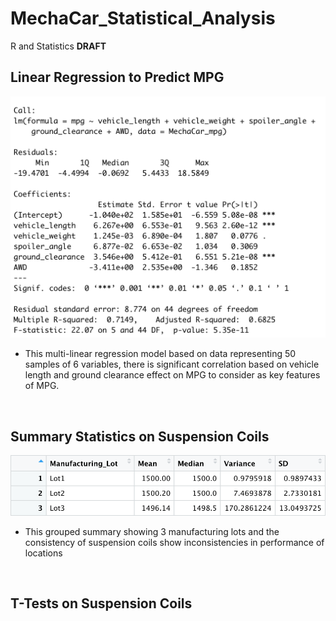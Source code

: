 # MechaCar_Statistical_Analysis
R and Statistics **DRAFT**

## Linear Regression to Predict MPG
<img src="static/resources/multi-linear.png" alt="Multi Linear Regression" width="600"/> <br />
- This multi-linear regression model based on data representing 50 samples of 6 variables, there is significant correlation based on vehicle length and ground clearance effect on MPG to consider as key features of MPG.
<br />

## Summary Statistics on Suspension Coils
<img src="static/resources/coil_analysis.png" alt="Multi Linear Regression" width="600"/> <br />
- This grouped summary showing 3 manufacturing lots and the consistency of suspension coils show inconsistencies in performance of locations
<br />

## T-Tests on Suspension Coils
